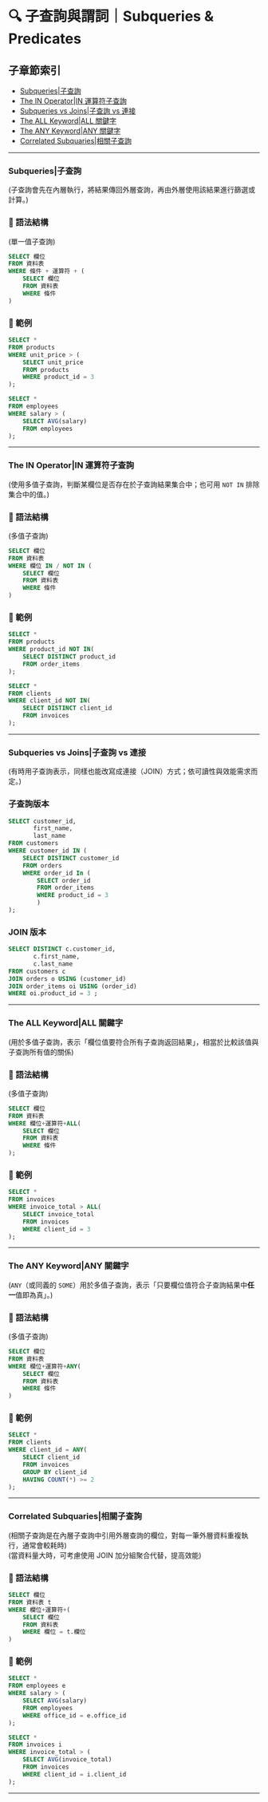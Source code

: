 # 🔍 子查詢與謂詞｜Subqueries & Predicates

## 子章節索引
- [Subqueries|子查詢](#subqueries子查詢)
- [The IN Operator|IN 運算符子查詢](#the-in-operatorin-運算符子查詢)
- [Subqueries vs Joins|子查詢 vs 連接](#subqueries-vs-joins子查詢-vs-連接)
- [The ALL Keyword|ALL 關鍵字](#the-all-keywordall-關鍵字)
- [The ANY Keyword|ANY 關鍵字](#the-any-keywordany-關鍵字)
- [Correlated Subquaries|相關子查詢](#correlated-subquaries相關子查詢)

---

### Subqueries|子查詢
(子查詢會先在內層執行，將結果傳回外層查詢，再由外層使用該結果進行篩選或計算。)

### 📌 語法結構
(單一值子查詢)

```sql
SELECT 欄位
FROM 資料表
WHERE 條件 + 運算符 + (
    SELECT 欄位
    FROM 資料表
    WHERE 條件
)
```

### 📘 範例
```sql
SELECT *
FROM products
WHERE unit_price > (
    SELECT unit_price
    FROM products
    WHERE product_id = 3
);
```

```sql
SELECT *
FROM employees
WHERE salary > (
    SELECT AVG(salary)
    FROM employees
);
```
---

### The IN Operator|IN 運算符子查詢
(使用多值子查詢，判斷某欄位是否存在於子查詢結果集合中；也可用 `NOT IN` 排除集合中的值。)


### 📌 語法結構
(多值子查詢)
```sql
SELECT 欄位
FROM 資料表
WHERE 欄位 IN / NOT IN (
    SELECT 欄位
    FROM 資料表
    WHERE 條件
)
```

### 📘 範例
```sql
SELECT *
FROM products
WHERE product_id NOT IN(
    SELECT DISTINCT product_id
    FROM order_items
);
```

```sql
SELECT *
FROM clients
WHERE client_id NOT IN(
    SELECT DISTINCT client_id
    FROM invoices
);
```
---

### Subqueries vs Joins|子查詢 vs 連接
(有時用子查詢表示，同樣也能改寫成連接（JOIN）方式；依可讀性與效能需求而定。)

### 子查詢版本
```sql
SELECT customer_id,
       first_name,
       last_name
FROM customers
WHERE customer_id IN (
    SELECT DISTINCT customer_id
    FROM orders
    WHERE order_id In (
        SELECT order_id
        FROM order_items
        WHERE product_id = 3
        )
);
```

### JOIN 版本
```sql
SELECT DISTINCT c.customer_id,
       c.first_name,
       c.last_name
FROM customers c
JOIN orders o USING (customer_id)
JOIN order_items oi USING (order_id)
WHERE oi.product_id = 3 ;
```
---

### The ALL Keyword|ALL 關鍵字
(用於多值子查詢，表示「欄位值要符合所有子查詢返回結果」，相當於比較該值與子查詢所有值的關係)

### 📌 語法結構
(多值子查詢)
```sql
SELECT 欄位
FROM 資料表
WHERE 欄位+運算符+ALL(
    SELECT 欄位
    FROM 資料表
    WHERE 條件
);
```

### 📘 範例
```sql
SELECT *
FROM invoices
WHERE invoice_total > ALL(
    SELECT invoice_total
    FROM invoices
    WHERE client_id = 3
);
```
---

### The ANY Keyword|ANY 關鍵字
(`ANY`（或同義的 `SOME`）用於多值子查詢，表示「只要欄位值符合子查詢結果中**任一**值即為真」。)

### 📌 語法結構
(多值子查詢)
```sql
SELECT 欄位
FROM 資料表
WHERE 欄位+運算符+ANY(
    SELECT 欄位
    FROM 資料表
    WHERE 條件
)
```

### 📘 範例
```sql
SELECT *
FROM clients
WHERE client_id = ANY(
    SELECT client_id
    FROM invoices
    GROUP BY client_id
    HAVING COUNT(*) >= 2
);
```
---

### Correlated Subquaries|相關子查詢
(相關子查詢是在內層子查詢中引用外層查詢的欄位，對每一筆外層資料重複執行，通常會較耗時)    
(當資料量大時，可考慮使用 JOIN 加分組聚合代替，提高效能)    

### 📌 語法結構
```sql
SELECT 欄位
FROM 資料表 t
WHERE 欄位+運算符+(
    SELECT 欄位
    FROM 資料表
    WHERE 欄位 = t.欄位
)
```

### 📘 範例
```sql
SELECT *
FROM employees e
WHERE salary > (
    SELECT AVG(salary)
    FROM employees
    WHERE office_id = e.office_id
);
```
```sql
SELECT * 
FROM invoices i
WHERE invoice_total > (
    SELECT AVG(invoice_total)
    FROM invoices
    WHERE client_id = i.client_id
);
```
---

